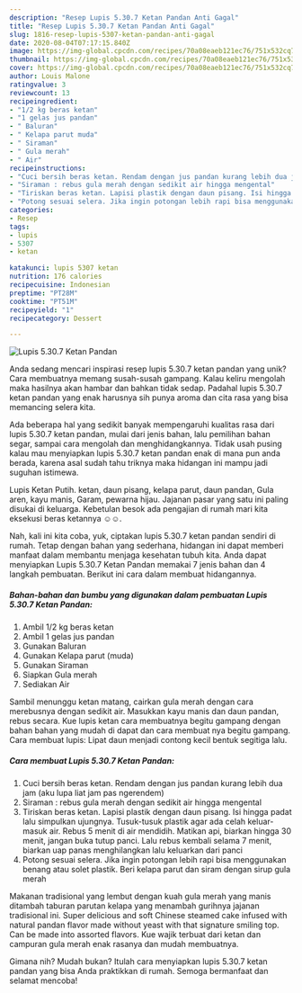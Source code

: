 ```yaml
---
description: "Resep Lupis 5.30.7 Ketan Pandan Anti Gagal"
title: "Resep Lupis 5.30.7 Ketan Pandan Anti Gagal"
slug: 1816-resep-lupis-5307-ketan-pandan-anti-gagal
date: 2020-08-04T07:17:15.840Z
image: https://img-global.cpcdn.com/recipes/70a08eaeb121ec76/751x532cq70/lupis-5307-ketan-pandan-foto-resep-utama.jpg
thumbnail: https://img-global.cpcdn.com/recipes/70a08eaeb121ec76/751x532cq70/lupis-5307-ketan-pandan-foto-resep-utama.jpg
cover: https://img-global.cpcdn.com/recipes/70a08eaeb121ec76/751x532cq70/lupis-5307-ketan-pandan-foto-resep-utama.jpg
author: Louis Malone
ratingvalue: 3
reviewcount: 13
recipeingredient:
- "1/2 kg beras ketan"
- "1 gelas jus pandan"
- " Baluran"
- " Kelapa parut muda"
- " Siraman"
- " Gula merah"
- " Air"
recipeinstructions:
- "Cuci bersih beras ketan. Rendam dengan jus pandan kurang lebih dua jam (aku lupa liat jam pas ngerendem)"
- "Siraman : rebus gula merah dengan sedikit air hingga mengental"
- "Tiriskan beras ketan. Lapisi plastik dengan daun pisang. Isi hingga padat lalu simpulkan ujungnya. Tusuk-tusuk plastik agar ada celah keluar-masuk air. Rebus 5 menit di air mendidih. Matikan api, biarkan hingga 30 menit, jangan buka tutup panci. Lalu rebus kembali selama 7 menit, biarkan uap panas menghilangkan lalu keluarkan dari panci"
- "Potong sesuai selera. Jika ingin potongan lebih rapi bisa menggunakan benang atau solet plastik. Beri kelapa parut dan siram dengan sirup gula merah"
categories:
- Resep
tags:
- lupis
- 5307
- ketan

katakunci: lupis 5307 ketan 
nutrition: 176 calories
recipecuisine: Indonesian
preptime: "PT28M"
cooktime: "PT51M"
recipeyield: "1"
recipecategory: Dessert

---
```



![Lupis 5.30.7 Ketan Pandan](https://img-global.cpcdn.com/recipes/70a08eaeb121ec76/751x532cq70/lupis-5307-ketan-pandan-foto-resep-utama.jpg)

Anda sedang mencari inspirasi resep lupis 5.30.7 ketan pandan yang unik? Cara membuatnya memang susah-susah gampang. Kalau keliru mengolah maka hasilnya akan hambar dan bahkan tidak sedap. Padahal lupis 5.30.7 ketan pandan yang enak harusnya sih punya aroma dan cita rasa yang bisa memancing selera kita.

Ada beberapa hal yang sedikit banyak mempengaruhi kualitas rasa dari lupis 5.30.7 ketan pandan, mulai dari jenis bahan, lalu pemilihan bahan segar, sampai cara mengolah dan menghidangkannya. Tidak usah pusing kalau mau menyiapkan lupis 5.30.7 ketan pandan enak di mana pun anda berada, karena asal sudah tahu triknya maka hidangan ini mampu jadi suguhan istimewa.

Lupis Ketan Putih. ketan, daun pisang, kelapa parut, daun pandan, Gula aren, kayu manis, Garam, pewarna hijau. Jajanan pasar yang satu ini paling disukai di keluarga. Kebetulan besok ada pengajian di rumah mari kita eksekusi beras ketannya ☺☺.


Nah, kali ini kita coba, yuk, ciptakan lupis 5.30.7 ketan pandan sendiri di rumah. Tetap dengan bahan yang sederhana, hidangan ini dapat memberi manfaat dalam membantu menjaga kesehatan tubuh kita. Anda dapat menyiapkan Lupis 5.30.7 Ketan Pandan memakai 7 jenis bahan dan 4 langkah pembuatan. Berikut ini cara dalam membuat hidangannya.

<!--inarticleads1-->

##### Bahan-bahan dan bumbu yang digunakan dalam pembuatan Lupis 5.30.7 Ketan Pandan:

1. Ambil 1/2 kg beras ketan
1. Ambil 1 gelas jus pandan
1. Gunakan  Baluran
1. Gunakan  Kelapa parut (muda)
1. Gunakan  Siraman
1. Siapkan  Gula merah
1. Sediakan  Air


Sambil menunggu ketan matang, cairkan gula merah dengan cara merebusnya dengan sedikit air. Masukkan kayu manis dan daun pandan, rebus secara. Kue lupis ketan cara membuatnya begitu gampang dengan bahan bahan yang mudah di dapat dan cara membuat nya begitu gampang. Cara membuat lupis: Lipat daun menjadi contong kecil bentuk segitiga lalu. 

<!--inarticleads2-->

##### Cara membuat Lupis 5.30.7 Ketan Pandan:

1. Cuci bersih beras ketan. Rendam dengan jus pandan kurang lebih dua jam (aku lupa liat jam pas ngerendem)
1. Siraman : rebus gula merah dengan sedikit air hingga mengental
1. Tiriskan beras ketan. Lapisi plastik dengan daun pisang. Isi hingga padat lalu simpulkan ujungnya. Tusuk-tusuk plastik agar ada celah keluar-masuk air. Rebus 5 menit di air mendidih. Matikan api, biarkan hingga 30 menit, jangan buka tutup panci. Lalu rebus kembali selama 7 menit, biarkan uap panas menghilangkan lalu keluarkan dari panci
1. Potong sesuai selera. Jika ingin potongan lebih rapi bisa menggunakan benang atau solet plastik. Beri kelapa parut dan siram dengan sirup gula merah


Makanan tradisional yang lembut dengan kuah gula merah yang manis ditambah taburan parutan kelapa yang menambah gurihnya jajanan tradisional ini. Super delicious and soft Chinese steamed cake infused with natural pandan flavor made without yeast with that signature smiling top. Can be made into assorted flavors. Kue wajik terbuat dari ketan dan campuran gula merah enak rasanya dan mudah membuatnya. 

Gimana nih? Mudah bukan? Itulah cara menyiapkan lupis 5.30.7 ketan pandan yang bisa Anda praktikkan di rumah. Semoga bermanfaat dan selamat mencoba!
